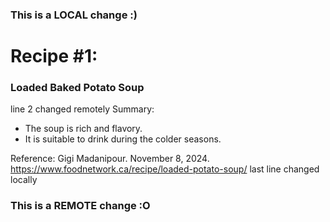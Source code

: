 ### This is a LOCAL change :)
# Recipe #1: 
### Loaded Baked Potato Soup
  line 2 changed remotely Summary: 
  + The soup is rich and flavory.
  + It is suitable to drink during the colder seasons.
  
  Reference: Gigi Madanipour. November 8, 2024. https://www.foodnetwork.ca/recipe/loaded-potato-soup/
  last line changed locally
### This is a REMOTE change :O